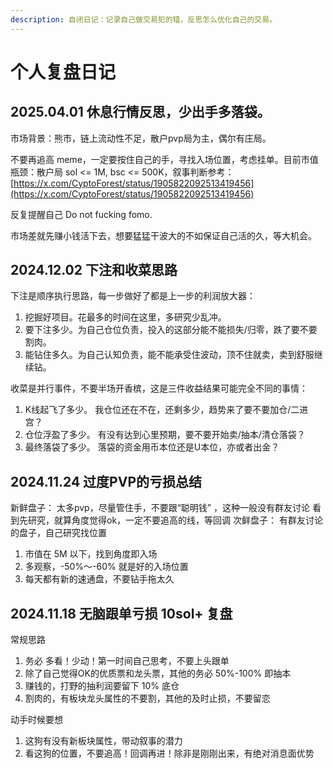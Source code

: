```yaml
---
description: 自闭日记：记录自己做交易犯的错，反思怎么优化自己的交易。
---
```


# 个人复盘日记

## 2025.04.01 休息行情反思，少出手多落袋。

市场背景：熊市，链上流动性不足，散户pvp局为主，偶尔有庄局。

不要再追高 meme，一定要按住自己的手，寻找入场位置，考虑挂单。目前市值瓶颈：散户局 sol <= 1M, bsc <= 500K，叙事判断参考： [https://x.com/CyptoForest/status/1905822092513419456](https://x.com/CyptoForest/status/1905822092513419456)

反复提醒自己 Do not fucking fomo.&#x20;

市场差就先赚小钱活下去，想要猛猛干波大的不如保证自己活的久，等大机会。

## 2024.12.02 下注和收菜思路

下注是顺序执行思路，每一步做好了都是上一步的利润放大器：

1. 挖掘好项目。花最多的时间在这里，多研究少乱冲。
2. 要下注多少。为自己仓位负责，投入的这部分能不能损失/归零，跌了要不要割肉。
3. 能钻住多久。为自己认知负责，能不能承受住波动，顶不住就卖，卖到舒服继续钻。

收菜是并行事件，不要半场开香槟，这是三件收益结果可能完全不同的事情：

1. K线起飞了多少。  我仓位还在不在，还剩多少，趋势来了要不要加仓/二进宫？
2. 仓位浮盈了多少。 有没有达到心里预期，要不要开始卖/抽本/清仓落袋？
3. 最终落袋了多少。 落袋的资金用币本位还是U本位，亦或者出金？

## 2024.11.24 过度PVP的亏损总结

新鲜盘子： 太多pvp，尽量管住手，不要跟“聪明钱” ，这种一般没有群友讨论 看到先研究，就算角度觉得ok，一定不要追高的线，等回调 次鲜盘子： 有群友讨论的盘子，自己研究找位置

1. 市值在 5M 以下，找到角度即入场
2. 多观察，-50%～-60% 就是好的入场位置
3. 每天都有新的速通盘，不要钻手拖太久

## 2024.11.18 无脑跟单亏损 10sol+ 复盘

常规思路

1. 务必 多看！少动！第一时间自己思考，不要上头跟单
2. 除了自己觉得OK的优质票和龙头票，其他的务必 50%-100% 即抽本
3. 赚钱的，打野的抽利润要留下 10% 底仓
4. 割肉的，有板块龙头属性的不要割，其他的及时止损，不要留恋

动手时候要想

1. 这狗有没有新板块属性，带动叙事的潜力
2. 看这狗的位置，不要追高！回调再进！除非是刚刚出来，有绝对消息面优势



